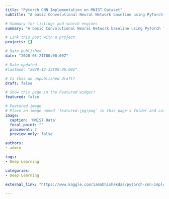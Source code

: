 ```yaml
---
title: "Pytorch CNN Implementation on MNIST Dataset"
subtitle: "A basic Convolutional Neural Network baseline using PyTorch for the Kaggle Digit Recognizer Competition"

# Summary for listings and search engines
summary: "A basic Convolutional Neural Network baseline using PyTorch for the Kaggle Digit Recognizer Competition"

# Link this post with a project
projects: []

# Date published
date: "2020-05-21T00:00:00Z"

# Date updated
#lastmod: "2020-12-13T00:00:00Z"

# Is this an unpublished draft?
draft: false

# Show this page in the Featured widget?
featured: false

# Featured image
# Place an image named `featured.jpg/png` in this page's folder and customize its options here.
image:
  caption: 'MNIST Data'
  focal_point: ""
  placement: 2
  preview_only: false

authors:
- admin

tags:
- Deep Learning

categories:
- Deep Learning

external_link: "https://www.kaggle.com/iamabhishekdas/pytorch-cnn-implementation-on-mnist-dataset"

---
```


